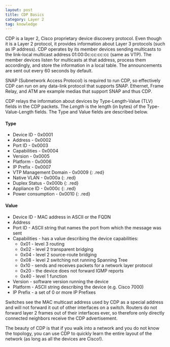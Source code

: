 ```yaml
---
layout: post
title: CDP Basics
category: Layer 2
tag: knowledge
---
```

CDP is a layer 2, Cisco proprietary device discovery protocol. Even though it is a Layer 2 protocol, it provides information about Layer 3 protocols (such as IP address). CDP operates by its member devices sending multicasts to the link-local multicast address 01:00:0c:cc:cc:cc (same as VTP). The member devices listen for multicasts at that address, process them accordingly, and store the information in a local table. The announcements are sent out every 60 seconds by default. 

SNAP (Subnetwork Access Protocol) is required to run CDP, so effectively CDP can run on any data-link protocol that supports SNAP. Ethernet, Frame Relay, and ATM are example medias that support SNAP and thus CDP.

CDP relays the information about devices by Type-Length-Value (TLV) fields in the CDP packets. The *Length* is the length (in bytes) of the Type-Value-Length fields. The Type and Value fields are described below.

#### Type
- Device ID - 0x0001
- Address - 0x0002
- Port ID - 0x0003
- Capabilities - 0x0004
- Version - 0x0005
- Platform - 0x0006
- IP Prefix - 0x0007
- VTP Management Domain - 0x0009 {: .red}
- Native VLAN - 0x000a {: .red}
- Duplex Status - 0x000b {: .red}
- Appliance ID - 0x000c {: .red}
- Power consumption - 0x0010 {: .red}

#### Value
- Device ID - MAC address in ASCII or the FQDN
- Address
- Port ID - ASCII string that names the port from which the message was sent
- Capabilities - has a value describing the device capabilities:
	- 0x01 - level 3 routing
	- 0x02 - level 2 transparent bridging
	- 0x04 - level 2 source-route bridging
	- 0x08 - level 2 switching not running Spanning Tree
	- 0x10 - sends and receives packets for a network layer protocol
	- 0x20 - the device does not forward IGMP reports
	- 0x40 - level 1 function
- Version - software version running the device
- Platform - ASCII string describing the device (e.g. Cisco 7000)
- IP Prefix - a set of 0 or more IP Prefixes

Switches see the MAC multicast address used by CDP as a special address and will not forward it out of other interfaces on a switch. Routers do not forward layer 2 frames out of their interfaces ever, so therefore only directly connected neighbors receive the CDP advertisement.

The beauty of CDP is that if you walk into a network and you do not know the topology, you can use CDP to quickly learn the entire layout of the network (as long as all the devices are Cisco!).


